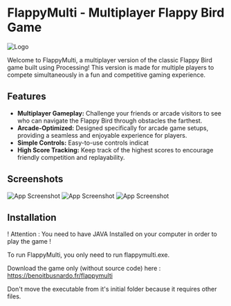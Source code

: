 #  FlappyMulti - Multiplayer Flappy Bird Game

![Logo](https://benoitbusnardo.fr/images/projects/bonus/flappymulti/logo.png)


Welcome to FlappyMulti, a multiplayer version of the classic Flappy Bird game built using Processing! This version is made for multiple players to compete simultaneously in a fun and competitive gaming experience.

## Features

- **Multiplayer Gameplay:** Challenge your friends or arcade visitors to see who can navigate the Flappy Bird through obstacles the farthest.
- **Arcade-Optimized:** Designed specifically for arcade game setups, providing a seamless and enjoyable experience for players.
- **Simple Controls:** Easy-to-use controls indicat
- **High Score Tracking:** Keep track of the highest scores to encourage friendly competition and replayability.

## Screenshots

![App Screenshot](https://benoitbusnardo.fr/images/projects/bonus/flappymulti/screen.png)
![App Screenshot](https://benoitbusnardo.fr/images/projects/bonus/flappymulti/screen2.png)
![App Screenshot](https://benoitbusnardo.fr/images/projects/bonus/flappymulti/screen3.png)

## Installation

! Attention : You need to have JAVA Installed on your computer in order to play the game !

To run FlappyMulti, you only need to run flappymulti.exe.

Download the game only (without source code) here : https://benoitbusnardo.fr/flappymulti

Don't move the executable from it's initial folder because it requires other files.
